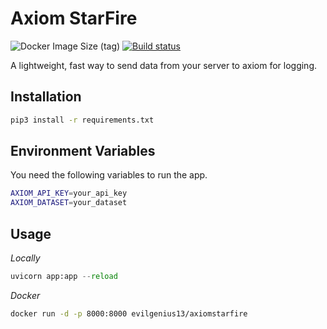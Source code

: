 # Axiom StarFire
![Docker Image Size (tag)](https://img.shields.io/docker/image-size/evilgenius13/axiomstarfire/latest?logo=docker)
[![Build status](https://badge.buildkite.com/6ff6fd6990a44de89a41fb1b93f31efcaf6e6c91545f5f8eab.svg)](https://buildkite.com/timewellspent/dev-build)

A lightweight, fast way to send data from your server to axiom for logging.

## Installation
```bash
pip3 install -r requirements.txt
```

## Environment Variables
You need the following variables to run the app.
```bash
AXIOM_API_KEY=your_api_key
AXIOM_DATASET=your_dataset
```

## Usage
*Locally*
```python
uvicorn app:app --reload
```

*Docker*
```bash
docker run -d -p 8000:8000 evilgenius13/axiomstarfire
```


